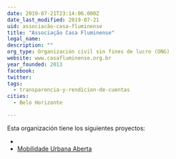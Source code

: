 ```yaml
---
date: 2019-07-21T23:14:06.000Z
date_last_modified: 2019-07-21
uid: associacão-casa-fluminense
title: "Associação Casa Fluminense"
legal_name: 
description: ""
org_type: Organización civil sin fines de lucro (ONG)
website: www.casafluminense.org.br
year_founded: 2013
facebook: 
twitter: 
tags:
  - transparencia-y-rendicion-de-cuentas
cities: 
  - Belo Horizonte

---
```


Esta organización tiene los siguientes proyectos:

- [](/proyectos/mobilidade-urbana-aberta)
- [Mobilidade Urbana Aberta](/proyectos/mobilidade-urbana-aberta)
